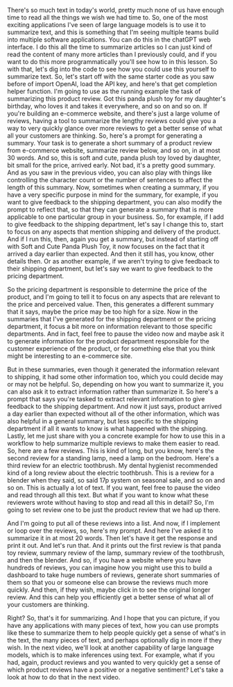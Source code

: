 There's so much text in today's world, pretty much none of us have 
enough time to read all the things we wish we had time to. So, one of 
the most exciting applications I've seen of 
large language models is to use it to 
summarize text, and this is something that I'm seeing multiple teams 
build into multiple software applications. 
You can do this in the chatGPT web interface. I do this all 
the time to summarize articles so I can just kind of read 
the content of many more articles than I 
previously could, and if you want to do this more programmatically you'll 
see how to in this lesson. 
So with that, let's dig into the code to 
see how you could use this yourself to summarize text. So, 
let's start off with the same starter code as you saw before 
of import OpenAI, load the API key, and here's that get 
completion helper function. 
I'm going to use as the running example the task 
of summarizing this product review. Got 
this panda plush toy for my daughter's birthday, who loves 
it and takes it everywhere, and so on and so on. If you're building an 
e-commerce website, and there's just a large volume 
of reviews, having a tool to summarize the lengthy reviews could 
give you a way to very quickly glance 
over more reviews to get a better sense 
of what all your customers are thinking. So, here's a prompt for generating 
a summary. Your task is to generate a 
short summary of a product review from e-commerce 
website, summarize review below, and so on, in 
at most 30 words. 
And so, this is soft and cute, panda plush toy loved by daughter, 
bit small for the price, arrived early. Not bad, it's 
a pretty good summary. And as you saw in the previous video, you 
can also play with things like controlling the character 
count or the number of sentences to affect the length of this 
summary. Now, sometimes when creating a summary, if 
you have a very specific purpose in mind 
for the summary, for example, if you want to give feedback 
to the shipping department, you can also modify the 
prompt to reflect that, so that they can generate a summary 
that is more applicable to one particular group in 
your business. So, for example, if I add to give feedback 
to the shipping department, let's say I change this to, start to 
focus on any aspects that mention shipping and delivery 
of the product. And if I run this, then, again you 
get a summary, but instead of starting off with 
Soft and Cute Panda Plush Toy, it now 
focuses on the fact that it arrived a day earlier than expected. And then 
it still has, you know, other details then. 
Or as another example, if we aren't trying to give feedback 
to their shipping department, but let's say 
we want to give feedback to the pricing department. 
 
So the pricing department is responsible to determine 
the price of the product, and I'm going to tell it to focus on any 
aspects that are relevant to the price and 
perceived value. 
Then, this generates a different summary that it says, 
maybe the price may be too high for a size. 
Now in the summaries that I've generated for the 
shipping department or the pricing department, it 
focus a bit more on information relevant to 
those specific departments. And in fact, feel free to pause 
the video now and maybe ask it to generate information for the 
product department responsible for the customer 
experience of the product, or for something else that 
you think might be interesting to an e-commerce site. 
 
But in these summaries, even though it 
generated the information relevant to shipping, 
it had some other information too, which you could decide may 
or may not be helpful. 
So, depending on how you want to summarize it, 
you can also ask it to extract information 
rather than summarize it. So here's a prompt that says you're tasked 
to extract relevant information to give 
feedback to the shipping department. And now it just says, product arrived 
a day earlier than expected without all of the other information, which 
was also helpful in a general summary, but less 
specific to the shipping department if all it wants to know is 
what happened with the shipping. 
Lastly, let me just share with you a concrete 
example for how to use this in a workflow to help summarize 
multiple reviews to make them easier to read. 
So, here are a few reviews. This is kind of long, but you know, 
here's the second review for a standing lamp, need 
a lamp on the bedroom. Here's a third review for an 
electric toothbrush. My dental hygienist recommended kind 
of a long review about the electric toothbrush. This is 
a review for a blender when they said, so said 
17p system on seasonal sale, and so on and so on. This is 
actually a lot of text. If you want, feel free to pause the video 
and read through all this text. But what 
if you want to know what these reviewers wrote without having to 
stop and read all this in detail? So, I'm going to set review one to be 
just the product review that we had up there. 
 
And I'm going to put all of these reviews into a list. And 
now, if I implement or loop over the reviews, so, here's my 
prompt. And here I've asked it to summarize it in at 
most 20 words. Then let's have it 
get the response and print it out. And let's run that. 
And it prints out the first review is that panda toy review, 
summary review of the lamp, summary review of the toothbrush, 
and then the blender. 
And so, if you have a website where you have hundreds of reviews, 
you can imagine how you might use this 
to build a dashboard to take huge numbers of reviews, 
generate short summaries of them so that you or someone else can 
browse the reviews much more quickly. And then, 
if they wish, maybe click in to see the original longer review. 
And this can help you efficiently get a 
better sense of what all of your customers are thinking. 
 
Right? So, that's it for summarizing. And 
I hope that you can picture, if you have any applications with 
many pieces of text, how you can use prompts 
like these to summarize them to help people 
quickly get a sense of what's in the text, the many 
pieces of text, and perhaps optionally dig in more 
if they wish. 
In the next video, we'll look at another capability 
of large language models, which is to make inferences using text. For 
example, what if you had, again, product reviews and you 
wanted to very quickly get a sense of which product reviews have 
a positive or a negative sentiment? Let's take a look at how to do 
that in the next video. 
